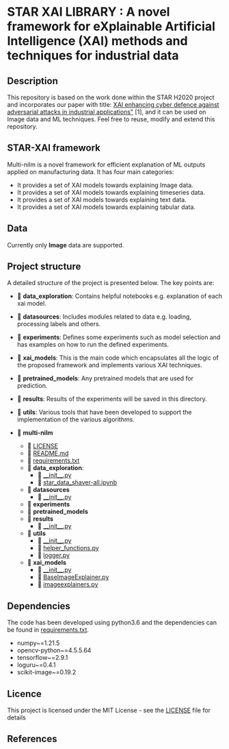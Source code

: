 # STAR XAI LIBRARY : A novel framework for eXplainable Artificial Intelligence (XAI) methods and techniques for industrial data

## Description
This repository is based  on the work done within the STAR H2020 project and incorporates our paper with title: 
[XAI enhancing cyber defence against adversarial
attacks in industrial applications"](https://rdcu.be/b3Vh2) [1], and it can be used on Image data and ML techniques. 
Feel free to reuse, modify and extend this repository.

## STAR-XAI framework
Multi-nilm is a novel framework for efficient explanation of ML outputs applied on manufacturing data. 
It has four main categories:
- It provides a set of XAI models towards explaining Image data.
- It provides a set of XAI models towards explaining timeseries data.
- It provides a set of XAI models towards explaining text data.
- It provides a set of XAI models towards explaining tabular data.

[//]: # (## Examples)

[//]: # (Examples of experiments can be found under the directory _experiments_. )

[//]: # (The module [experiments.py]&#40;experiments/experiments.py&#41; defines three types of experiments &#40;_GenericExperiment, ModelSelectionExperiment_ )

[//]: # (and _REDDModelSelectionExperiment_&#41;. You can also create your own )

[//]: # (experiment by extending the abstract class _nilmlab.lab.Experiment_.)

[//]: # (After defining an experiment it requires only a few lines of code to setup and configure it. )

[//]: # (All files with names _run*.py_ are specific implementations that can be used as a reference.)

[//]: # (In order to run any of them it is as simple as: )

[//]: # (```python)

[//]: # (python -m experiments.run_generic_experiment)

[//]: # (```)

[//]: # (The results are saved under the directory _results_ as a csv file containing information about the )

[//]: # (setup, the source of the data, the parameters, the classification models, the performance and others.)

## Data

Currently only **Image** data are supported.


## Project structure
A detailed structure of the project is presented below. The key points are:
   - 📂 __data\_exploration__: Contains helpful notebooks e.g. explanation of each xai model.
   - 📂 __datasources__: Includes modules related to data e.g. loading, processing labels and others. 
   - 📂 __experiments__: Defines some experiments such as model selection and has examples on how to run the 
   defined experiments. 
   - 📂 __xai_models__: This is the main code which encapsulates all the logic of the proposed framework 
   and implements various XAI techniques.
   - 📂 __pretrained\_models__: Any pretrained models that are used for prediction.
   - 📂 __results__: Results of the experiments will be saved in this directory.
   - 📂 __utils__: Various tools that have been developed to support the implementation of the various algorithms.


- 📂 __multi\-nilm__
   - 📄 [LICENSE](LICENSE)
   - 📄 [README.md](README.md)
   - 📄 [requirements.txt](requirements.txt)
   - 📂 __data\_exploration__: 
     - 📄 [\_\_init\_\_.py](data_exploration/__init__.py)
     - 📄 [star\_data\_shaver\-all.ipynb](data_exploration/star_data_shaver-all.ipynb)
   - 📂 __datasources__
     - 📄 [\_\_init\_\_.py](datasources/__init__.py)
   - 📂 __experiments__
   - 📂 __pretrained\_models__
   - 📂 __results__
     - 📄 [\_\_init\_\_.py](results/__init__.py)
   - 📂 __utils__
     - 📄 [\_\_init\_\_.py](utils/__init__.py)
     - 📄 [helper\_functions.py](utils/helper_functions.py)
     - 📄 [logger.py](utils/logger.py)
   - 📂 __xai\_models__
     - 📄 [\_\_init\_\_.py](xai_models/__init__.py)
     - 📄 [BaseImageExplainer.py](xai_models/BaseImageExplainer.py)
     - 📄 [imageexplainers.py](xai_models/imageexplainers.py)


## Dependencies

The code has been developed using python3.6 and the dependencies can be found in [requirements.txt](requirements.txt).
- numpy~=1.21.5
- opencv-python~=4.5.5.64
- tensorflow~=2.9.1
- loguru~=0.4.1
- scikit-image~=0.19.2




## Licence

This project is licensed under the MIT License - see the [LICENSE](LICENSE) file for details


## References

[//]: # (1. Nalmpantis, C., Vrakas, D. On time series representations for multi-label NILM. Neural Comput & Applic &#40;2020&#41;. https://doi.org/10.1007/s00521-020-04916-5)
[//]: # (2. Nalmpantis, C., & Vrakas, D. &#40;2019, May&#41;. Signal2Vec: Time Series Embedding Representation. In International Conference on Engineering Applications of Neural Networks &#40;pp. 80-90&#41;. Springer, Cham. https://doi.org/10.1007/978-3-030-20257-6_7)

